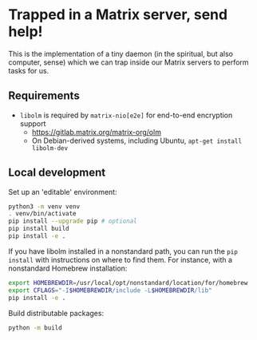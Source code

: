 # Trapped in a Matrix server, send help!

This is the implementation of a tiny daemon (in the spiritual, but also computer, sense) which we can trap inside our Matrix servers to perform tasks for us.

## Requirements

* `libolm` is required by `matrix-nio[e2e]` for end-to-end encryption support
    * <https://gitlab.matrix.org/matrix-org/olm>
    * On Debian-derived systems, including Ubuntu, `apt-get install libolm-dev`

## Local development

Set up an 'editable' environment:

```sh
python3 -m venv venv
. venv/bin/activate
pip install --upgrade pip # optional
pip install build
pip install -e .
```

If you have libolm installed in a nonstandard path, you can run the `pip install` with instructions on where to find them. For instance, with a nonstandard Homebrew installation:

```sh
export HOMEBREWDIR=/usr/local/opt/nonstandard/location/for/homebrew
export CFLAGS="-I$HOMEBREWDIR/include -L$HOMEBREWDIR/lib"
pip install -e .
```

Build distributable packages:

```sh
python -m build
```
